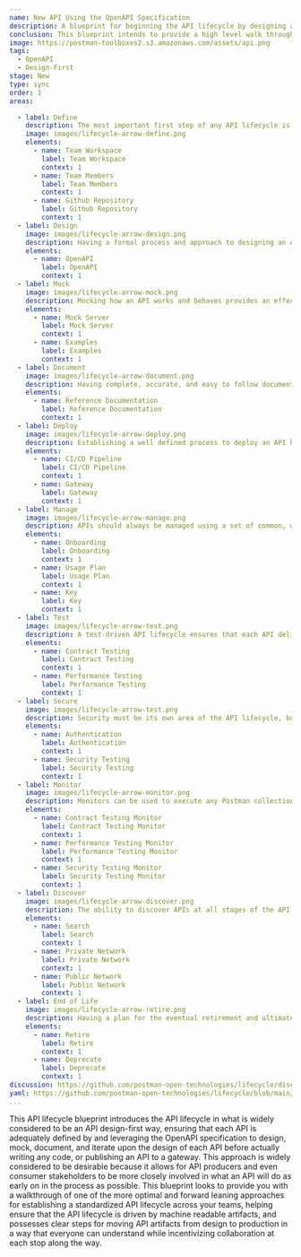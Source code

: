 ```yaml
---
name: New API Using the OpenAPI Specification
description: A blueprint for beginning the API lifecycle by designing a new API using an OpenAPI, showing one possible lifecycle from end to end.
conclusion: This blueprint intends to provide a high level walk through of one possible way of defining a standardized API lifecycle which is centered around an API design-first approach to delivering an API with OpenAPI at the center. This view of the API lifecycle will not work for all teams and for all APIs, but it does provide one possible overview that may work for many situations. Each element within this blueprint works to provide a simple overview of what is involved across the entire life of an API, with more detail present on the detail page for each element (if you are viewing this on the API lifecycle project site). If you are reading this via a PDF or printed version you can visit the landing page for this blueprint to access more information and view specific actions you might possibly consider taking as part of applying each element of this proposed lifecycle within your own operations. This blueprint is a living document and will continue to evolve and be added to over time based upon feedback from readers. If you have any questions, feedback, or feel like there is more information you need, feel free to jump on the Github discussion for this blueprint, or any of the individual elements present--the value this blueprint provides is actively defined by the feedback community members like you.
image: https://postman-toolboxes2.s3.amazonaws.com/assets/api.png
tags:
  - OpenAPI
  - Design-First
stage: New
type: sync
order: 1
areas:  

  - label: Define
    description: The most important first step of any API lifecycle is to make sure the operations around an API are properly defined, laying the foundation for being able to effectively design and bring an API to life, while also establishing a known place, or places to go to get all the information you need regarding each individual API, or groups of APIs. A little planning and organization at this early step of the API journey can go a long way towards ensuring the overall health and velocity of an API, and the applications and integrations that will depend on each internal, partner, or public API being delivered.
    image: images/lifecycle-arrow-define.png
    elements:
      - name: Team Workspace
        label: Team Workspace
        context: 1
      - name: Team Members
        label: Team Members   
        context: 1    
      - name: Github Repository
        label: Github Repository
        context: 1
  - label: Design
    image: images/lifecycle-arrow-design.png
    description: Having a formal process and approach to designing an API helps establish consistency and the precision of each API that ends up in production, ensuring that APIs are developed using common patterns across an industry, and within an organization, establishing known practices for shaping the surface area and behaviors of APIs that applications are depending upon. API design is something that just doesn’t impact the way an API is used, it is something that impacts almost every stop along the API lifecycle, and will reduce friction and increase velocity throughout the evolution of each API, and the applications and integrations that depend upon them.
    elements:
      - name: OpenAPI
        label: OpenAPI      
        context: 1
  - label: Mock
    image: images/lifecycle-arrow-mock.png
    description: Mocking how an API works and behaves provides an effective way for teams to collaborate, communicate, and iterate as part of the design of an API, but it also is something that can be used as part of testing, or just providing a sandbox environment for API consumers to learn before they actually begin working with any API in production. Effectively mocking an API takes a little time to set up and configure properly, but once available it will help reduce friction across the entire API lifecycle, helping teams more effectively communicate around an API throughout its journey.
    elements:
      - name: Mock Server
        label: Mock Server
        context: 1
      - name: Examples
        label: Examples 
        context: 1
  - label: Document
    image: images/lifecycle-arrow-document.png
    description: Having complete, accurate, and easy to follow documentation is essential for all APIs, and is something that  alleviates the number one pain point for API consumers when it comes to onboarding with any API, expanding the number of API paths an application puts to work. Modern approaches to producing API documentation have moved beyond a single static version of documentation simply published to a portal, as well as there being potentially multiple forms of documentation for any single API. Helping API producers onboard consumers easier, reduce the cognitive load when understanding what an API does, and properly define specific business use cases of an API being put to work in an application or as part of an integration.
    elements:
      - name: Reference Documentation
        label: Reference Documentation 
        context: 1  
  - label: Deploy
    image: images/lifecycle-arrow-deploy.png
    description: Establishing a well defined process to deploy an API helps teams bring new APIs to life, as well as assists them in more efficiently delivering each future iteration of an API in a consistent and repeatable way. Making sure APIs are deployed using known development, staging, production, and other agreed upon stages that actively apply other elements like documentation, testing, while natively contributing to observability. API deployment practices will likely have been well established as part of an organization’s traditional software development lifecycle, but is something that should be open to defining, standardizing, and making more repeatable and observable as part of the API lifecycle. The API deployment portion of the API lifecycle will be the most difficult for teams to properly define, articulate, and standardize across teams, but it will continue to be one of the most critical areas of the API lifecycle to do this for, otherwise it will be guaranteed to be a repeated source of friction across API operations.
    elements:
      - name: CI/CD Pipeline
        label: CI/CD Pipeline
        context: 1
      - name: Gateway
        label: Gateway     
        context: 1   
  - label: Manage
    image: images/lifecycle-arrow-manage.png
    description: APIs should always be managed using a set of common, well-defined set of policies that define and govern how APIs are accessed via all stages of the API lifecycle, ensuring that every API has appropriate authentication, rate limits, logging, and other essential requirements of managing APIs at scale, helping strike a balance between making APIs accessible and the privacy and security concerns that exist. As API gateways and management solutions have been commoditized, many of the essential elements like documentation and testing have expanded into their own areas of the API lifecycle, leaving us with a core set of elements that can be applied by teams to help manage how APIs are put to work in applications and as part of system to system integrations.
    elements:
      - name: Onboarding
        label: Onboarding
        context: 1
      - name: Usage Plan
        label: Usage Plan    
        context: 1
      - name: Key
        label: Key       
        context: 1               
  - label: Test
    image: images/lifecycle-arrow-test.png
    description: A test-driven API lifecycle ensures that each API delivers the intended outcomes it was developed for in the first place, providing manual as well as automated ways to ensure an API hasn't changed unexpectedly and is as performant as required, helping establish a high quality of service consistently across all APIs. API testing should not be an afterthought and should be a default aspect of the API lifecycle for any API being put into production. API testing takes a solid investment in establishing proper testing practices across teams, but once you do the work to establish a baseline of testing, properly train teams on the process and tooling involved, the investment will pay off down the road.
    elements:
      - name: Contract Testing
        label: Contract Testing  
        context: 1 
      - name: Performance Testing
        label: Performance Testing   
        context: 1
  - label: Secure
    image: images/lifecycle-arrow-test.png
    description: Security must be its own area of the API lifecycle, but it is something that should span testing, authentication, and potentially other areas of the API lifecycle. Over the last five years the world of API security has expanded, while also moving further left in the API lifecycle as part of a devops shift in how APIs are delivered. There are a number of elements present when it comes to security, but depending on the overall maturity of API operations the available resources and prioritization available to adequately realize these elements vary.
    elements:
      - name: Authentication
        label: Authentication
        context: 1         
      - name: Security Testing
        label: Security Testing   
        context: 1        
  - label: Monitor
    image: images/lifecycle-arrow-monitor.png
    description: Monitors can be used to execute any Postman collection applied to any environment. Due to the versatility of what a Postman collection can define, collections turn monitors into a powerful API automation and orchestration tool. Beginning with the ability to schedule contract, performance, and other types of tests, but then also allowing for automating specific workflows across many different APIs. Since collections can be used to define anything that can be defined via an API, monitors can be used to schedule the running of each capability from multiple cloud regions, applying many different environmental variables. Making monitors an essential, versatile, and executable part of defining how the API lifecycle works.
    elements:
      - name: Contract Testing Monitor
        label: Contract Testing Monitor  
        context: 1 
      - name: Performance Testing Monitor
        label: Performance Testing Monitor   
        context: 1
      - name: Security Testing Monitor
        label: Security Testing Monitor                          
        context: 1
  - label: Discover
    image: images/lifecycle-arrow-discover.png
    description: The ability to discover APIs at all stages of the API lifecycle is essential for reducing redundancy across operations, helping teams find existing APIs before they develop new ones, properly matching API consumers with the right APIs, while supporting documentation, relevant workflows, and the feedback loops that exist as part of the operation of APIs internally within the enterprise, or externally with 3rd party developers. API discovery does not live at the beginning or the end of the API lifecycle, but should be considered across all areas of the API lifecycle, ensuring that APIs, as well as the operations around them are as discoverable as possible, but well informed when it comes to privacy, security, and terms of service.
    elements:
      - name: Search
        label: Search     
        context: 1
      - name: Private Network
        label: Private Network   
        context: 1
      - name: Public Network
        label: Public Network                    
        context: 1
  - label: End of Life
    image: images/lifecycle-arrow-retire.png
    description: Having a plan for the eventual retirement and ultimate deprecation of an API, or for specific paths or versions of an API should be a part of every API lifecycle, and even when there is no plan for deprecation there should be a process in place for setting consumer expectations for how long an API will be supported, as well as formal process to follow once retirement comes into view on the horizon. Planning for the end of life of each API will be commonplace, but only becomes a problem when there is no plan, or no communication with consumers.
    elements:
      - name: Retire
        label: Retire  
        context: 1
      - name: Deprecate
        label: Deprecate       
        context: 1
discussion: https://github.com/postman-open-technologies/lifecycle/discussions/9
yaml: https://github.com/postman-open-technologies/lifecycle/blob/main/_blueprints/new-api-using-the-openapi-specification.md
...
```

This API lifecycle blueprint introduces the API lifecycle in what is widely considered to be an API design-first way, ensuring that each API is adequately defined by and leveraging the OpenAPI specification to design, mock, document, and iterate upon the design of each API before actually writing any code, or publishing an API to a gateway. This approach is widely considered to be desirable because it allows for API producers and even consumer stakeholders to be more closely involved in what an API will do as early on in the process as possible. This blueprint looks to provide you with a walkthrough of one of the more optimal and forward leaning approaches for establishing a standardized API lifecycle across your teams, helping ensure that the API lifecycle is driven by machine readable artifacts, and possesses clear steps for moving API artifacts from design to production in a way that everyone can understand while incentivizing collaboration at each stop along the way.